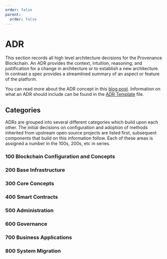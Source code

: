```yaml
---
order: false
parent:
  order: false
---
```


# ADR

This section records all high level architecture decisions for the Provenance Blockchain. An ADR provides the context, intuition, reasoning, and justification for a change in architecture or to establish a new architecture. In contrast a spec provides a streamlined summary of an aspect or feature of the platform.

You can read more about the ADR concept in this [blog post](https://product.reverb.com/documenting-architecture-decisions-the-reverb-way-a3563bb24bd0#.78xhdix6t). Information on what an ADR should include can be found in the [ADR Template](template.md) file.

## Categories

ADRs are grouped into several different categories which build upon each other. The initial decisions on configuration and adoption of methods inherited from upstream open source projects are listed first, subsequent components that build on this information follow. Each of these areas is assigned a number in the 100s, 200s, etc in series.

### 100 Blockchain Configuration and Concepts

### 200 Base Infrastructure

### 300 Core Concepts

### 400 Smart Contracts

### 500 Administration

### 600 Governance

### 700 Business Applications

### 800 System Migration

